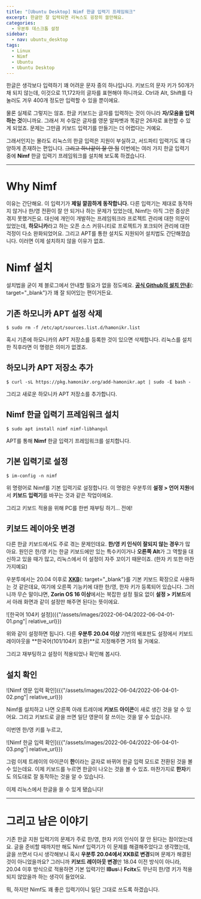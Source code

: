 ```yaml
---
title: "[Ubuntu Desktop] Nimf 한글 입력기 프레임워크"
excerpt: 한글만 잘 입력되면 리눅스도 굉장히 쓸만해요.
categories:
  - 우분투 데스크톱 설정
sidebar:
  - nav: ubuntu_desktop
tags:
  - Linux
  - Nimf
  - Ubuntu
  - Ubuntu Desktop
---
```


한글은 생각보다 입력하기 꽤 어려운 문자 중의 하나입니다. 키보드의 문자 키가 50개가 채 되지 않는데, 이것으로 11,172자의 글자를 표현해야 하니까요. Ctrl과 Alt, Shift를 다 눌러도 겨우 400개 정도만 입력할 수 있을 뿐이에요.

물론 실제로 그렇지는 않죠. 한글 키보드는 글자를 입력하는 것이 아니라 **자/모음을 입력하는 것**이니까요. 그래서 저 수많은 글자를 영문 알파벳과 똑같은 26자로 표현할 수 있게 되었죠. 문제는 그만큼 키보드 입력기를 만들기는 더 어렵다는 거예요.

그래서인지는 몰라도 리눅스의 한글 입력은 지원이 부실하고, 서드파티 입력기도 꽤 다양하게 존재하는 편입니다. ~~그리고 하나같이 잘 안 됨~~ 이번에는 여러 가지 한글 입력기 중에 **Nimf** 한글 입력기 프레임워크를 설치해 보도록 하겠습니다.

---

# Why Nimf

이유는 간단해요. 이 입력기가 **제일 깔끔하게 동작합니다.** 다른 입력기는 제대로 동작하지 않거나 한/영 전환이 잘 안 되거나 하는 문제가 있었는데, Nimf는 아직 그런 증상은 겪지 못했거든요. 대신에 개인이 개발하는 프레임워크라 프로젝트 관리에 대한 의문이 있었는데, **하모니카**라고 하는 오픈 소스 커뮤니티로 프로젝트가 포크되어 관리에 대한 걱정이 다소 완화되었어요. 그리고 APT를 통한 설치도 지원되어 설치법도 간단해졌습니다. 이러면 이제 설치하지 않을 이유가 없죠.

# Nimf 설치

설치법을 굳이 제 블로그에서 안내할 필요가 없을 정도예요. [**공식 Github의 설치 안내**](https://github.com/hamonikr/nimf#debian-10-ubuntu-1804-하모니카-14-하모니카-30){: target="_blank"}가 꽤 잘 되어있는 편이거든요.

## 기존 하모니카 APT 설정 삭제 

```
$ sudo rm -f /etc/apt/sources.list.d/hamonikr.list
```

혹시 기존에 하모니카의 APT 저장소를 등록한 것이 있으면 삭제합니다. 리눅스를 설치한 직후라면 이 명령은 의미가 없겠죠.

## 하모니카 APT 저장소 추가

```
$ curl -sL https://pkg.hamonikr.org/add-hamonikr.apt | sudo -E bash -
```

그리고 새로운 하모니카 APT 저장소를 추가합니다.

## Nimf 한글 입력기 프레임워크 설치

```
$ sudo apt install nimf nimf-libhangul
```

APT를 통해 **Nimf** 한글 입력기 프레임워크를 설치합니다.

## 기본 입력기로 설정

```
$ im-config -n nimf
```

위 명령어로 Nimf를 기본 입력기로 설정합니다. 이 명령은 우분투의 **설정 > 언어 지원**에서 **키보드 입력기**를 바꾸는 것과 같은 작업이에요.

그리고 키보드 적용을 위해 PC를 한번 재부팅 하기... 전에!

## 키보드 레이아웃 변경

다른 한글 키보드에서도 주로 겪는 문제인데요. **한/영 키 인식이 잘되지 않는 경우**가 많아요. 원인은 한/영 키는 한글 키보드에만 있는 특수키이거나 **오른쪽 Alt**가 그 역할을 대신하고 있을 때가 많고, 리눅스에서 이 설정이 자주 꼬이기 때문이죠. (한자 키 또한 마찬가지예요)

우분투에서는 20.04 이후로 [**XKB**](https://www.x.org/wiki/XKB/){: target="_blank"}를 기본 키보드 확장으로 사용하는 것 같은데요, 여기에 오른쪽 기능키에 대한 한/영, 한자 키가 등록되어 있습니다. 그러니까 무슨 말이냐면, **Zorin OS 16 이상**에서는 복잡한 설정 필요 없이 **설정 > 키보드**에서 아래 화면과 같이 설정만 해주면 된다는 뜻이에요.

![한국어 104키 설정]({{"/assets/images/2022-06-04/2022-06-04-01-01.png"| relative_url}})

위와 같이 설정하면 됩니다. 다른 **우분투 20.04 이상** 기반의 배포판도 설정에서 키보드 레이아웃을 **한국어(101/104키 호환)**로 지정해주면 거의 될 거예요.

그리고 재부팅하고 설정이 적용되었나 확인해 봅시다.

## 설치 확인

![Nimf 영문 입력 확인]({{"/assets/images/2022-06-04/2022-06-04-01-02.png"| relative_url}})

Nimf를 설치하고 나면 오른쪽 아래 트레이에 **키보드 아이콘**이 새로 생긴 것을 알 수 있어요. 그리고 키보드로 글을 쓰면 일단 영문이 잘 쓰이는 것을 알 수 있습니다.

이번엔 한/영 키를 누르고,

![Nimf 한글 입력 확인]({{"/assets/images/2022-06-04/2022-06-04-01-03.png"| relative_url}})

그럼 이제 트레이의 아이콘이 **한**이라는 글자로 바뀌어 한글 입력 모드로 전환된 것을 볼 수 있는데요. 이제 키보드를 누르면 한글이 나오는 것을 볼 수 있죠. 마찬가지로 **한자**키도 의도대로 잘 동작하는 것을 알 수 있습니다.

이제 리눅스에서 한글을 쓸 수 있게 됐습니다!

---

# 그리고 남은 이야기

기존 한글 지원 입력기의 문제가 주로 한/영, 한자 키의 인식이 잘 안 된다는 점이었는데요. 글을 준비할 때까지만 해도 Nimf 입력기가 이 문제를 해결해주었다고 생각했는데, 글을 쓰면서 다시 생각해보니 혹시 **우분투 20.04에서 XKB로 변경**되며 문제가 해결된 것이 아니었을까요? 그러니까 **키보드 레이아웃 변경**만 18.04 이전 방식이 아니라, 20.04 이후 방식으로 적용하면 기본 입력기인 **IBus**나 **Fcitx**도 무난히 한/영 키가 적용되지 않았을까 하는 생각이 들었어요.

뭐, 하지만 Nimf도 꽤 좋은 입력기이니 일단 그대로 쓰도록 하겠습니다.
